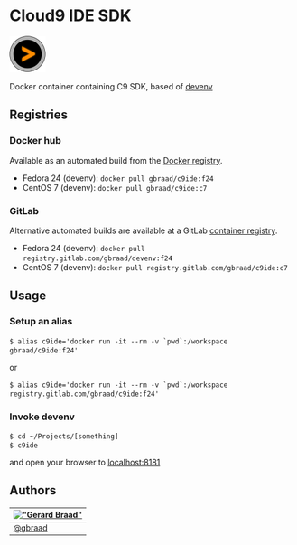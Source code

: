 Cloud9 IDE SDK
==============

!["Prompt"](https://raw.githubusercontent.com/gbraad/assets/gh-pages/icons/prompt-icon-64.png)


Docker container containing C9 SDK, based of [devenv](https://gitlab.com/gbraad/devenv)


## Registries

### Docker hub

Available as an automated build from the [Docker registry](https://hub.docker.com/r/gbraad/c9ide/).

  * Fedora 24 (devenv): `docker pull gbraad/c9ide:f24`
  * CentOS 7 (devenv): `docker pull gbraad/c9ide:c7`


### GitLab

Alternative automated builds are available at a GitLab [container registry](https://gitlab.com/gbraad/c9ide/container_registry).

  * Fedora 24 (devenv): `docker pull registry.gitlab.com/gbraad/devenv:f24`
  * CentOS 7 (devenv): `docker pull registry.gitlab.com/gbraad/c9ide:c7`


Usage
-----

### Setup an alias

```
$ alias c9ide='docker run -it --rm -v `pwd`:/workspace gbraad/c9ide:f24'
```

or

```
$ alias c9ide='docker run -it --rm -v `pwd`:/workspace registry.gitlab.com/gbraad/c9ide:f24'
```


### Invoke devenv

```
$ cd ~/Projects/[something]
$ c9ide
```

and open your browser to [localhost:8181](http://localhost:8181/)



Authors
-------

| [!["Gerard Braad"](http://gravatar.com/avatar/e466994eea3c2a1672564e45aca844d0.png?s=60)](http://gbraad.nl "Gerard Braad <me@gbraad.nl>") |
|---|
| [@gbraad](https://twitter.com/gbraad)  |

